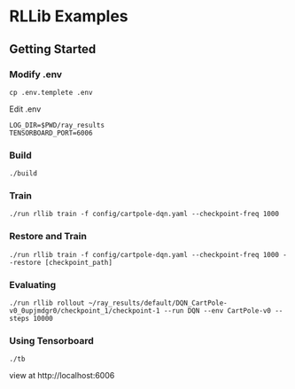 # RLLib Examples


## Getting Started

### Modify .env
```
cp .env.templete .env
```

Edit .env
```
LOG_DIR=$PWD/ray_results
TENSORBOARD_PORT=6006
```

### Build
```
./build
```

### Train
```
./run rllib train -f config/cartpole-dqn.yaml --checkpoint-freq 1000
```

### Restore and Train
```
./run rllib train -f config/cartpole-dqn.yaml --checkpoint-freq 1000 --restore [checkpoint_path]
```

### Evaluating

```
./run rllib rollout ~/ray_results/default/DQN_CartPole-v0_0upjmdgr0/checkpoint_1/checkpoint-1 --run DQN --env CartPole-v0 --steps 10000
```

### Using Tensorboard
```
./tb
```

view at http://localhost:6006